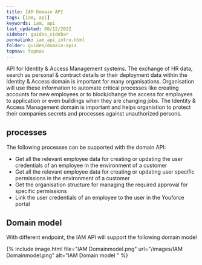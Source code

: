 ```yaml
---
title: IAM Domain API
tags: [iam, api]
keywords: iam, api
last_updated: 08/12/2022
sidebar: guides_sidebar
permalink: iam_api_intro.html
folder: guides/domain-apis
topnav: topnav
---
```


API for Identity & Access Management systems. The exchange of HR data, search as personal & contract details or their deployment data within the Identity & Access domain is important for many organisations. Organisation will use these information to automate  critical processes like creating accounts for new employees or to block/change the access for employees to application or even buildings when they are changing jobs.
The Identity & Access Management domain is important and helps organistion to protect their companies secrets and processes against unauthorized persons. 

## processes
The following processes can be supported with the domain API:
- Get all the relevant employee data for creating or updating the user credentials of an employee in the environment of a customer
- Get all the relevant employee data for creating or updating user specific permissions in the environment of a customer
- Get the organisation structure for managing the required approval for specific permissions
- Link the user credentials of an employee to the user in the Youforce portal



## Domain model 
With different endpoint, the IAM API will support the following domain model

{% include image.html file="IAM Domainmodel.png" url="/images/IAM Domainmodel.png" alt="IAM Domain model " %}